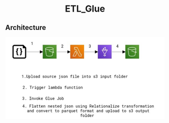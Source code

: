<h1 align="center">
    ETL_Glue
</h1>

## Architecture

![Images](https://github.com/ratna-workspace/DE_ETL_Usecasess/blob/main/AWS_Usecases/AWS_S3_Lambda_Glue/Images/arch.jpg)


